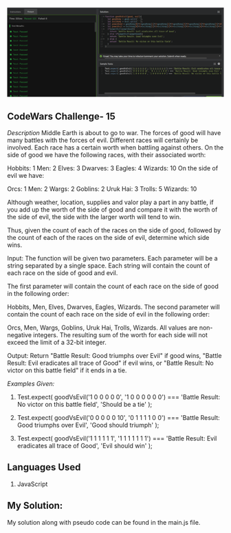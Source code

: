 
![.:.Good Vs Evil..:.](goodVersusEvil.png)

## CodeWars Challenge- 15

*Description*
Middle Earth is about to go to war. The forces of good will have many battles with the forces of evil. Different races will certainly be involved. Each race has a certain worth when battling against others. On the side of good we have the following races, with their associated worth:

Hobbits: 1
Men: 2
Elves: 3
Dwarves: 3
Eagles: 4
Wizards: 10
On the side of evil we have:

Orcs: 1
Men: 2
Wargs: 2
Goblins: 2
Uruk Hai: 3
Trolls: 5
Wizards: 10

Although weather, location, supplies and valor play a part in any battle, if you add up the worth of the side of good and compare it with the worth of the side of evil, the side with the larger worth will tend to win.

Thus, given the count of each of the races on the side of good, followed by the count of each of the races on the side of evil, determine which side wins.

Input:
The function will be given two parameters. Each parameter will be a string separated by a single space. Each string will contain the count of each race on the side of good and evil.

The first parameter will contain the count of each race on the side of good in the following order:

Hobbits, Men, Elves, Dwarves, Eagles, Wizards.
The second parameter will contain the count of each race on the side of evil in the following order:

Orcs, Men, Wargs, Goblins, Uruk Hai, Trolls, Wizards.
All values are non-negative integers. The resulting sum of the worth for each side will not exceed the limit of a 32-bit integer.

Output:
Return "Battle Result: Good triumphs over Evil" if good wins, "Battle Result: Evil eradicates all trace of Good" if evil wins, or "Battle Result: No victor on this battle field" if it ends in a tie.



*Examples Given:*

1. Test.expect( goodVsEvil('1 0 0 0 0 0', '1 0 0 0 0 0 0') === 'Battle Result: No victor on this battle field', 'Should be a tie' );

2. Test.expect( goodVsEvil('0 0 0 0 0 10', '0 1 1 1 1 0 0') === 'Battle Result: Good triumphs over Evil', 'Good should triumph' );

3. Test.expect( goodVsEvil('1 1 1 1 1 1', '1 1 1 1 1 1 1') === 'Battle Result: Evil eradicates all trace of Good', 'Evil should win' );

## Languages Used

1. JavaScript

## My Solution:
My solution along with pseudo code can be found in the main.js file.
